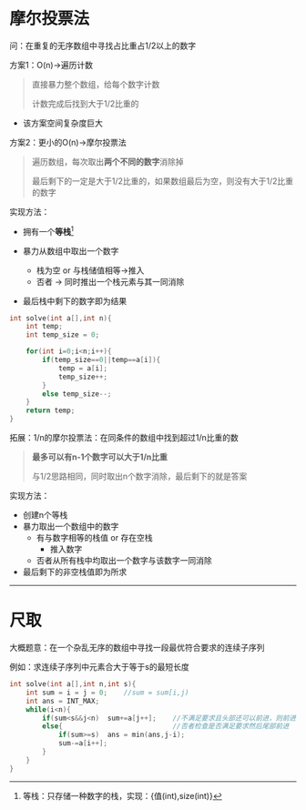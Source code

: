 # 



# 摩尔投票法

问：在重复的无序数组中寻找占比重占1/2以上的数字

方案1：O(n)->遍历计数

> 直接暴力整个数组，给每个数字计数
>
> 计数完成后找到大于1/2比重的

- 该方案空间复杂度巨大



方案2：更小的O(n)->摩尔投票法

> 遍历数组，每次取出**两个不同的数字**消除掉
>
> 最后剩下的一定是大于1/2比重的，如果数组最后为空，则没有大于1/2比重的数字

实现方法：

- 拥有一个**等栈**[^1]
- 暴力从数组中取出一个数字

  - 栈为空 or 与栈储值相等->推入
  - 否者 -> 同时推出一个栈元素与其一同消除
- 最后栈中剩下的数字即为结果

```C++
int solve(int a[],int n){
    int temp;
    int temp_size = 0;

    for(int i=0;i<n;i++){
        if(temp_size==0||temp==a[i]){
            temp = a[i];
            temp_size++;
        }
        else temp_size--;
    }
    return temp;
}
```



拓展：1/n的摩尔投票法：在同条件的数组中找到超过1/n比重的数

> **最多可以有n-1个数字可以大于1/n比重**
>
> 与1/2思路相同，同时取出n个数字消除，最后剩下的就是答案

实现方法：

* 创建n个等栈
* 暴力取出一个数组中的数字
  * 有与数字相等的栈值 or 存在空栈
    * 推入数字
  * 否者从所有栈中均取出一个数字与该数字一同消除
* 最后剩下的非空栈值即为所求



---

[^1]:等栈：只存储一种数字的栈，实现：{值(int),size(int)}



# 尺取

大概题意：在一个杂乱无序的数组中寻找一段最优符合要求的连续子序列

例如：求连续子序列中元素合大于等于s的最短长度

```C++
int solve(int a[],int n,int s){
    int sum = i = j = 0;	//sum = sum[i,j)
    int ans = INT_MAX;
    while(i<n){
        if(sum<s&&j<n)	sum+=a[j++];	//不满足要求且头部还可以前进，则前进
        else{							//否者检查是否满足要求然后尾部前进
            if(sum>=s)	ans = min(ans,j-i);
            sum-=a[i++];
        }
    }
}
```

